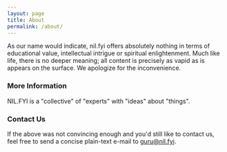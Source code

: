 ```yaml
---
layout: page
title: About
permalink: /about/
---
```


As our name would indicate, nil.fyi offers absolutely nothing in terms of educational value, intellectual intrigue or spiritual enlightenment.  Much like life, there is no deeper meaning; all content is precisely as vapid as is appears on the surface.  We apologize for the inconvenience.  

### More Information

NIL.FYI is a "collective" of "experts" with "ideas" about "things".  

### Contact Us

If the above was not convincing enough and you'd still like to contact us, feel free to send a concise plain-text e-mail to [guru@nil.fyi](mailto:guru@nil.fyi).  